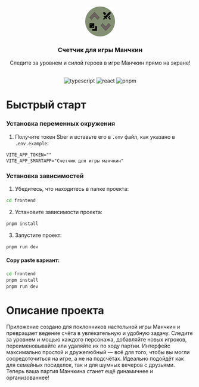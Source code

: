 <br />
<div align="center">
    <img src="./public/favicon.svg" alt="Logo" width="80" >
<h3 align="center">Счетчик для игры Манчкин</h3>
  <p align="center">
    Следите за уровнем и силой героев в игре Манчкин прямо на экране!
    </p>
</div>

<br>

<div align="center">
    <img alt="typescript" src="https://img.shields.io/badge/typescript-323330?
style=for-the-badge&logo=typescript&logoColor=blue"/>
    <img alt="react" src="https://img.shields.io/badge/React-20232A?
style=for-the-badge&logo=react&logoColor=61DAFB"/>
    <img alt="pnpm" src="https://img.shields.io/badge/pnpm-F69220?
style=for-the-badge&logo=pnpm&logoColor=white"/>
</div>

# Быстрый старт

### Установка переменных окружения
1. Получите токен Sber и вставьте его в `.env` файл, как указано в `.env.example`:

```dotenv
VITE_APP_TOKEN=""
VITE_APP_SMARTAPP="Счетчик для игры манчкин"
```

### Установка зависимостей

1. Убедитесь, что находитесь в папке проекта:
```cmd
cd frontend
```

2. Установите зависимости проекта:
```cmd
pnpm install
```

3. Запустите проект:
```cmd
pnpm run dev
```

#### Copy paste вариант:
```cmd
cd frontend
pnpm install
pnpm run dev
```

# Описание проекта
Приложение создано для поклонников настольной игры Манчкин и превращает ведение счёта в увлекательную и удобную задачу. Следите за уровнем и мощью каждого персонажа, добавляйте новых игроков, переименовывайте или удаляйте их по ходу партии. Интерфейс максимально простой и дружелюбный — всё для того, чтобы вы могли сосредоточиться на игре, а не на подсчётах. Идеально подойдёт как для семейных посиделок, так и для шумных вечеров с друзьями. Теперь ваша партия Манчкина станет ещё динамичнее и организованнее!
